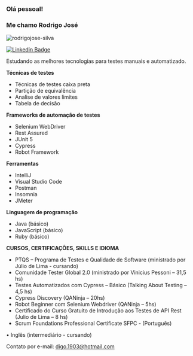 ### Olá pessoal! 

### Me chamo Rodrigo José

<p align="left"> <img src="https://komarev.com/ghpvc/?username=rodrigojose-silva&label=Profile%20views&color=0e75b6&style=flat" alt="rodrigojose-silva" /> </p>

[![Linkedin Badge](https://img.shields.io/badge/-Rodrigo%20José-fbca16?style=flat-square&logo=Linkedin&logoColor=white&link=https://www.linkedin.com/in/rodrigo-josé-dos-santos-silva/)](linkedin.com/in/rodrigo-josé-dos-santos-silva/) 


Estudando as melhores tecnologias para testes manuais e automatizado.

<b>Técnicas de testes</b>
  - Técnicas de testes caixa preta
  - Partição de equivalência
  - Analise de valores limites
  - Tabela de decisão
  
<b>Frameworks de automação de testes</b>
  - Selenium WebDriver
  - Rest Assured
  - JUnit 5
  - Cypress
  - Robot Framework
  
<b>Ferramentas</b>
  - IntelliJ
  - Visual Studio Code
  - Postman
  - Insomnia
  - JMeter

<b>Linguagem de programação</b>
  - Java (básico)
  - JavaScript (básico)
  - Ruby (básico)


<b>CURSOS, CERTIFICAÇÕES, SKILLS E IDIOMA</b>

- PTQS – Programa de Testes e Qualidade de Software (ministrado por Júlio de Lima - cursando)
- Comunidade Tester Global 2.0 (ministrado por Vinicius Pessoni – 31,5 hs)
- Testes Automatizados com Cypress – Básico (Talking About Testing – 4,5 hs)
- Cypress Discovery (QANinja – 20hs)
- Robot Beginner com Selenium Webdriver (QANinja – 5hs)
- Certificado do Curso Gratuito de Introdução aos Testes de API Rest (Julio de Lima – 8 hs)
- Scrum Foundations Professional Certificate SFPC - (Português)

•	Inglês (intermediário - cursando)

Contato por e-mail: digo.1903@hotmail.com
